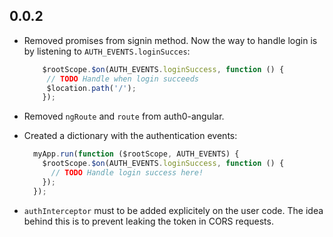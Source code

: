 ## 0.0.2

 * Removed promises from signin method. Now the way to handle login is by listening to `AUTH_EVENTS.loginSucces`:
 
   ```js
       $rootScope.$on(AUTH_EVENTS.loginSuccess, function () {
        // TODO Handle when login succeeds
        $location.path('/');
       }); 
   ```
 * Removed `ngRoute` and `route` from auth0-angular.
 * Created a dictionary with the authentication events:
 
    ```js
      myApp.run(function ($rootScope, AUTH_EVENTS) {
        $rootScope.$on(AUTH_EVENTS.loginSuccess, function () {
          // TODO Handle login success here!
        });
      });
    ```
 * `authInterceptor` must to be added explicitely on the user code. The idea behind this is to prevent leaking the token in CORS requests.


